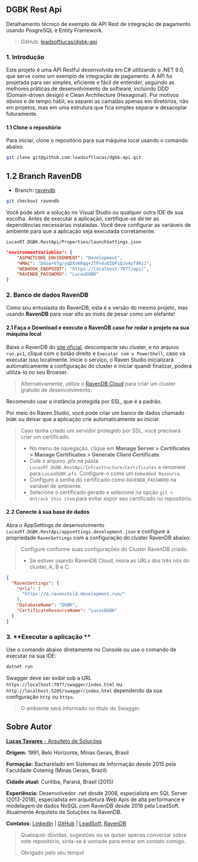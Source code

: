 ## DGBK Rest Api

Detalhamento técnico de exemplo de API Rest de integração de pagamento usando PosgreSQL e Entity Framework.

> GitHub: [leadsoftlucas/dgbk-api](https://github.com/leadsoftlucas/dgbk-api)

### 1. **Introdução**

Este projeto é uma API Restful desenvolvida em C# utilizando o .NET 9.0, que serve como um exemplo de integração de pagamento. A API foi projetada para ser simples, eficiente e fácil de entender, seguindo as melhores práticas de desenvolvimento de software, incluindo DDD (Domain-driven design) e Clean Architecture (Hexagonal). Por motivos óbvios e de tempo hábil, eu separei as camadas apenas em diretórios, não em projetos, mas em uma estrutura que fica simples separar e desacoplar futuramente.

#### 1.1 **Clone o repositório**

Para iniciar, clone o repositório para sua máquina local usando o comando abaixo:

```bash
git clone git@github.com:leadsoftlucas/dgbk-api.git
```

## 1.2 **Branch RavenDB**

- Branch: [ravendb](https://github.com/leadsoftlucas/dgbk-api/tree/ravendb)

```bash
git checkout ravendb
```

Você pode abrir a solução no Visual Studio ou qualquer outra IDE de sua escolha. Antes de executar a aplicação, certifique-se de ter as dependências necessárias instaladas.
Você deve configurar as variáveis de ambiente para que a aplicação seja executada corretamente.

`LucasRT.DGBK.RestApi/Properties/launchSettings.json`

```json
"environmentVariables": {
    "ASPNETCORE_ENVIRONMENT": "Development",
    "HMAC": "bGoa+V7g/yqDXvKRqq+JTFn4uQZbPiQJo4pf9RzJ",
    "WEBHOOK_ENDPOINT": "https://localhost:7077/api/",
    "RAVENDB_PASSWORD": "LucasDGBK"
}
```

### 2. **Banco de dados RavenDB**

Como sou entusiasta do RavenDB, esta é a versão do mesmo projeto, mas usando **RavenDB** para voar alto ao invés de pesar como um elefante!

#### 2.1 **Faça o Download e execute o RavenDB caso for rodar o projeto na sua máquina local**

Baixe o RavenDB do [site oficial](https://ravendb.net/download/), descompacte seu cluster, e no arquivo `run.ps1`, clique com o botão direito e `Executar com o PowerShell`, caso vá executar isso localmente.
Inicie o serviço, o Raven Studio inicializará automaticamente a configuração do cluster e iniciar quandi finalizar, poderá utiliza-lo no seu Browser.

> Alternativamente, utilize o [RavenDB Cloud](https://ravendb.net/cloud) para criar um cluster gratuito de desenvolvimento.

Recomendo usar a instância protegida por SSL, que é a padrão.

Por meio do Raven Studio, você pode criar um banco de dados chamado `DGBK` ou deixar que a aplicação crie automaticamente ao iniciar.

> Caso tenha criado um servidor protegido por SSL, você precisará criar um certificado.
> 
> - No menu de navegação, clique em **Manage Server > Certificates > Manage Certificates > Generate Client Certificate**.
> - Cole o arquivo .pfx na pasta `LucasRT.DGBK.RestApi/Infrastructure/Certificates` e renomeie para `LucasDGBK.pfx`. Configure-o como um `Embedded Resource`.
> - Configure a senha do certificado como `RAVENDB_PASSWORD` na variável de ambiente.
> - Selecione o certificado gerado e selecione na opção `git > Untrack this item` para evitar expor seu certificado no repositório.

#### 2.2 **Conecte à sua base de dados**

Abra o AppSettings de desenvolvimento `LucasRT.DGBK.RestApi/appsettings.development.json` e configure a propriedade `RavenSettings` com a configuração do cluster RavenDB abaixo:

> Configure conforme suas configurações do Cluster RavenDB criado.
>
> - Se estiver usando RavenDB Cloud, insira as URLs dos três nós do cluster, A, B e C.

```json
{
  "RavenSettings": {
    "Urls": [
      "https://a.ravenchild.development.run/"
    ],
    "DatabaseName": "DGBK",
    "CertificateResourceName": "LucasDGBK"
  }
}
```

### 3. **Executar a aplicação **
Use o comando abaixo diretamente no Console ou use o comando de executar na sua IDE:

```bash
dotnet run
```

Swagger deve ser exibir sob a URL `https://localhost:7077/swagger/index.html` ou `http://localhost:5205/swagger/index.html` dependendo da sua configuração `http` ou `https`.

> O ambiente será informado no título do Swagger.

## **Sobre Autor**

[**Lucas Tavares** - Arquiteto de Soluções](https://www.linkedin.com/in/lucasrtavares/) 

**Origem:** 1991, Belo Horizonte, Minas Gerais, Brasil

**Formação:** Bacharelado em Sistemas de Informação desde 2015 pela Faculdade Cotemig (Minas Gerais, Brazil)

**Cidade atual:** Curitiba, Paraná, Brasil (2015)

**Experiência:** Desenvolvedor .net desde 2008, especialista em SQL Server (2013-2018), especialista em arquitetura Web Apis de alta performance e modelagem de dados NoSQL com RavenDB desde 2018 pela LeadSoft. Atualmente Arquiteto de Soluções na RavenDB.

**Contatos:** [LinkedIn](https://www.linkedin.com/in/lucasrtavares/) | [GitHub](https://github.com/leadsoftlucas) | [LeadSoft](mailto:lucas@leadsoft.inf.br), [RavenDB](mailto:lucas.tavares@ravendb.net)


> Quaisquer dúvidas, sugestões ou se quiser apenas conversar sobre este repositório, sinta-se à vontade para entrar em contato comigo.
>
> Obrigado pelo seu tempo!
